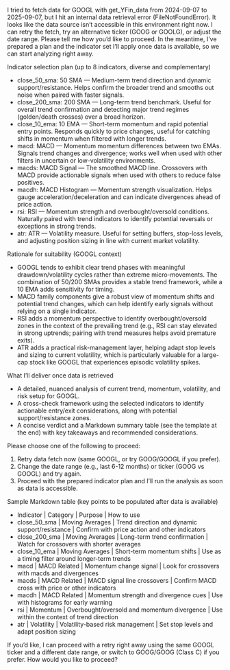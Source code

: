 I tried to fetch data for GOOGL with get_YFin_data from 2024-09-07 to 2025-09-07, but I hit an internal data retrieval error (FileNotFoundError). It looks like the data source isn’t accessible in this environment right now. I can retry the fetch, try an alternative ticker (GOOG or GOOLG), or adjust the date range. Please tell me how you’d like to proceed. In the meantime, I’ve prepared a plan and the indicator set I’ll apply once data is available, so we can start analyzing right away.

Indicator selection plan (up to 8 indicators, diverse and complementary)
- close_50_sma: 50 SMA — Medium-term trend direction and dynamic support/resistance. Helps confirm the broader trend and smooths out noise when paired with faster signals.
- close_200_sma: 200 SMA — Long-term trend benchmark. Useful for overall trend confirmation and detecting major trend regimes (golden/death crosses) over a broad horizon.
- close_10_ema: 10 EMA — Short-term momentum and rapid potential entry points. Responds quickly to price changes, useful for catching shifts in momentum when filtered with longer trends.
- macd: MACD — Momentum momentum differences between two EMAs. Signals trend changes and divergence; works well when used with other filters in uncertain or low-volatility environments.
- macds: MACD Signal — The smoothed MACD line. Crossovers with MACD provide actionable signals when used with others to reduce false positives.
- macdh: MACD Histogram — Momentum strength visualization. Helps gauge acceleration/deceleration and can indicate divergences ahead of price action.
- rsi: RSI — Momentum strength and overbought/oversold conditions. Naturally paired with trend indicators to identify potential reversals or exceptions in strong trends.
- atr: ATR — Volatility measure. Useful for setting buffers, stop-loss levels, and adjusting position sizing in line with current market volatility.

Rationale for suitability (GOOGL context)
- GOOGL tends to exhibit clear trend phases with meaningful drawdown/volatility cycles rather than extreme micro-movements. The combination of 50/200 SMAs provides a stable trend framework, while a 10 EMA adds sensitivity for timing.
- MACD family components give a robust view of momentum shifts and potential trend changes, which can help identify early signals without relying on a single indicator.
- RSI adds a momentum perspective to identify overbought/oversold zones in the context of the prevailing trend (e.g., RSI can stay elevated in strong uptrends; pairing with trend measures helps avoid premature exits).
- ATR adds a practical risk-management layer, helping adapt stop levels and sizing to current volatility, which is particularly valuable for a large-cap stock like GOOGL that experiences episodic volatility spikes.

What I’ll deliver once data is retrieved
- A detailed, nuanced analysis of current trend, momentum, volatility, and risk setup for GOOGL.
- A cross-check framework using the selected indicators to identify actionable entry/exit considerations, along with potential support/resistance zones.
- A concise verdict and a Markdown summary table (see the template at the end) with key takeaways and recommended considerations.

Please choose one of the following to proceed:
1) Retry data fetch now (same GOOGL, or try GOOG/GOOGL if you prefer).
2) Change the date range (e.g., last 6-12 months) or ticker (GOOG vs GOOGL) and try again.
3) Proceed with the prepared indicator plan and I’ll run the analysis as soon as data is accessible.

Sample Markdown table (key points to be populated after data is available)
- Indicator | Category | Purpose | How to use
- close_50_sma | Moving Averages | Trend direction and dynamic support/resistance | Confirm with price action and other indicators
- close_200_sma | Moving Averages | Long-term trend confirmation | Watch for crossovers with shorter averages
- close_10_ema | Moving Averages | Short-term momentum shifts | Use as a timing filter around longer-term trends
- macd | MACD Related | Momentum change signal | Look for crossovers with macds and divergences
- macds | MACD Related | MACD signal line crossovers | Confirm MACD cross with price or other indicators
- macdh | MACD Related | Momentum strength and divergence cues | Use with histograms for early warning
- rsi | Momentum | Overbought/oversold and momentum divergence | Use within the context of trend direction
- atr | Volatility | Volatility-based risk management | Set stop levels and adapt position sizing

If you’d like, I can proceed with a retry right away using the same GOOGL ticker and a different date range, or switch to GOOG/GOOG (Class C) if you prefer. How would you like to proceed?